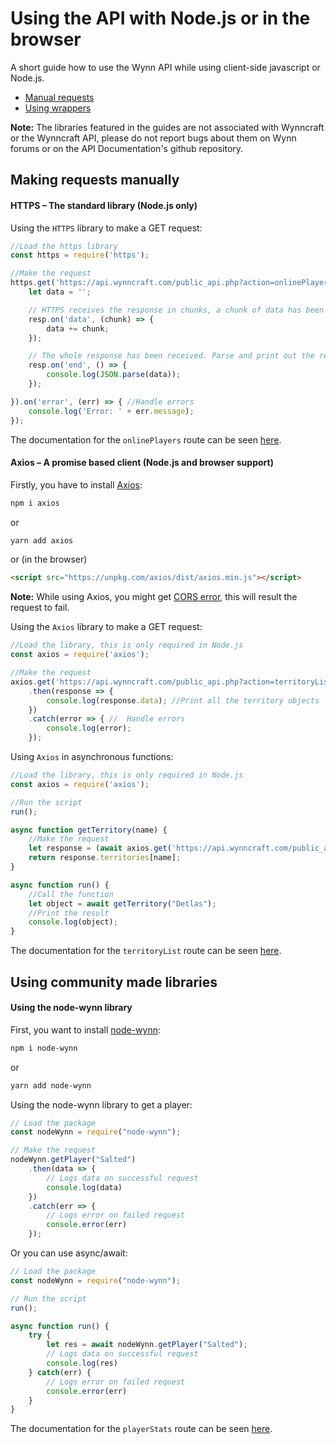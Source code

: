 # Using the API with Node.js or in the browser

A short guide how to use the Wynn API while using client-side javascript or Node.js.

  - [Manual requests](Guides/JAVASCRIPT.md#making-requests-manually)
  - [Using wrappers](Guides/JAVASCRIPT.md#using-community-made-libraries)

**Note:** The libraries featured in the guides are not associated with Wynncraft or the Wynncraft API, please do not report bugs about them on Wynn forums or on the API Documentation's github repository.

## Making requests manually

#### HTTPS – The standard library (Node.js only)

Using the `HTTPS` library to make a GET request: 

```js
//Load the https library
const https = require('https');

//Make the request
https.get('https://api.wynncraft.com/public_api.php?action=onlinePlayers', (resp) => {
    let data = '';

    // HTTPS receives the response in chunks, a chunk of data has been recieved.
    resp.on('data', (chunk) => {
        data += chunk;
    });

    // The whole response has been received. Parse and print out the result.
    resp.on('end', () => {
        console.log(JSON.parse(data));
    });

}).on('error', (err) => { //Handle errors
    console.log('Error: ' + err.message);
});
```
The documentation for the `onlinePlayers` route can be seen [here](../Network-API/README.md#server-list).

#### Axios – A promise based client (Node.js and browser support)

Firstly, you have to install [Axios](https://www.npmjs.com/package/axios):
```bash
npm i axios
```
or
```bash
yarn add axios
```
or (in the browser)
```html
<script src="https://unpkg.com/axios/dist/axios.min.js"></script>
```

**Note:** While using Axios, you might get [CORS error](https://developer.mozilla.org/en-US/docs/Web/HTTP/CORS/Errors), this will result the request to fail.

Using the `Axios` library to make a GET request: 

```js
//Load the library, this is only required in Node.js
const axios = require('axios');

//Make the request
axios.get('https://api.wynncraft.com/public_api.php?action=territoryList')
    .then(response => {
        console.log(response.data); //Print all the territory objects
    })
    .catch(error => { //  Handle errors
        console.log(error);
    });
```

Using `Axios` in asynchronous functions:
```js
//Load the library, this is only required in Node.js
const axios = require('axios');

//Run the script
run();

async function getTerritory(name) {
    //Make the request
    let response = (await axios.get('https://api.wynncraft.com/public_api.php?action=territoryList')).data;
    return response.territories[name];
}

async function run() {
    //Call the function
    let object = await getTerritory("Detlas");
    //Print the result
    console.log(object);
}
```
The documentation for the `territoryList` route can be seen [here](../Territory-API/README.md).

## Using community made libraries

#### Using the node-wynn library

First, you want to install [node-wynn](https://github.com/Nitrogen2Oxygen/node-wynn):
```bash
npm i node-wynn
```
or
```bash
yarn add node-wynn
```

Using the node-wynn library to get a player:
```js
// Load the package
const nodeWynn = require("node-wynn");

// Make the request
nodeWynn.getPlayer("Salted")
	.then(data => {
		// Logs data on successful request
		console.log(data)
	})
	.catch(err => {
		// Logs error on failed request
		console.error(err)
	});
```

Or you can use async/await:
```js
// Load the package
const nodeWynn = require("node-wynn");

// Run the script
run();

async function run() {
	try {
		let res = await nodeWynn.getPlayer("Salted");
		// Logs data on successful request
		console.log(res)
	} catch(err) {
		// Logs error on failed request
		console.error(err)
	}
}
```

The documentation for the `playerStats` route can be seen [here](../Player-API/README.md).


